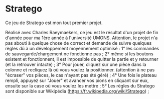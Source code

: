 # Stratego
Ce jeu de Stratego est mon tout premier projet.

Réalisé avec Charles Raeymaekers, ce jeu est le résultat d'un projet de fin d'année pour ma 1ère année à l'université UMONS. Attention, le projet n'a pas abouti à quelque chose de correct et demande de suivre quelques règles dû à un développement moyennement optimisé :
  1° les commandes de sauvegarde/chargement ne fonctionne pas ;
  2° même si les boutons existent et fonctionnent, il est impossible de quitter la partie et y retourner (et la retrouver intacte) ;
  3° Pour jouer, cliquez sur une pièce dans la colonne et recliquez là où vous voulez la positionner. (attention à ne pas "écraser" vos    pièces, le cas n'ayant pas été géré) ;
  4° Une fois le plateau rempli, appuyez sur "Jouer" et avancer vos pions en cliquant sur eux, ensuite sur la case où vous voulez les mettre ;
  5° Les règles du Stratego sont disponible sur Wikipédia (https://fr.wikipedia.org/wiki/Stratego) ;
